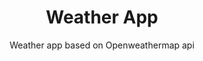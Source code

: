 ---
title: "Weather App"
subtitle: "Weather app based on Openweathermap api"
code: "https://github.com/buddhagrg/weather-app"
demo: "https://weather-check-netlify.netlify.app/"
---